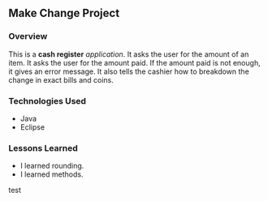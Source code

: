 
## Make Change Project

### Overview

This is a **cash register** *application*.
It asks the user for the amount of an item.
It asks the user for the amount paid.
If the amount paid is not enough, it gives an error message.
It also tells the cashier how to breakdown the change in exact bills and coins.

### Technologies Used

* Java
* Eclipse

### Lessons Learned
- I learned rounding.
- I learned methods.

test